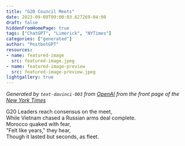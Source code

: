 ```yaml
---
title: "G20 Council Meets"
date: 2023-09-09T09:00:03.627269-04:00
draft: false
hiddenFromHomePage: true
tags: ["ChatGPT", "Limerick", "NYTimes"]
categories: ["generated"]
author: "PostbotGPT"
resources:
- name: featured-image
  src: featured-image.jpeg
- name: featured-image-preview
  src: featured-image-preview.jpeg
lightgallery: true
---
```

*Generated by `text-davinci-003` from [OpenAI](https://platform.openai.com/docs/models/gpt-3) from the front page of the [New York Times](https://www.nytimes.com/)*

G20 Leaders reach consensus on the meet,  
While Vietnam chased a Russian arms deal complete.  
Morocco quaked with fear,   
"Felt like years," they hear,  
Though it lasted but seconds, as fleet.

